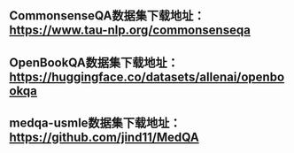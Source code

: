 CommonsenseQA数据集下载地址：
https://www.tau-nlp.org/commonsenseqa
---------------------------------------------------
OpenBookQA数据集下载地址：
https://huggingface.co/datasets/allenai/openbookqa
----------------------------------------------------
medqa-usmle数据集下载地址：
https://github.com/jind11/MedQA
---------------------------------------------------
